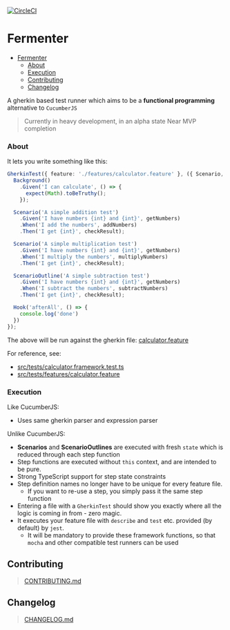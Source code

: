 [![CircleCI](https://circleci.com/gh/nfour/fermenter.svg?style=svg)](https://circleci.com/gh/nfour/fermenter)

# Fermenter

- [Fermenter](#fermenter)
    - [About](#about)
    - [Execution](#execution)
  - [Contributing](#contributing)
  - [Changelog](#changelog)

A gherkin based test runner which aims to be a **functional programming** alternative to `CucumberJS`

> Currently in heavy development, in an alpha state
> Near MVP completion

### About

It lets you write something like this:

```ts
GherkinTest({ feature: './features/calculator.feature' }, ({ Scenario, Background, ScenarioOutline, Hook }) => {
  Background()
    .Given('I can calculate', () => {
      expect(Math).toBeTruthy();
    });

  Scenario('A simple addition test')
    .Given('I have numbers {int} and {int}', getNumbers)
    .When('I add the numbers', addNumbers)
    .Then('I get {int}', checkResult);

  Scenario('A simple multiplication test')
    .Given('I have numbers {int} and {int}', getNumbers)
    .When('I multiply the numbers', multiplyNumbers)
    .Then('I get {int}', checkResult);

  ScenarioOutline('A simple subtraction test')
    .Given('I have numbers {int} and {int}', getNumbers)
    .When('I subtract the numbers', subtractNumbers)
    .Then('I get {int}', checkResult);

  Hook('afterAll', () => {
    console.log('done')
  })
});
```

The above will be run against the gherkin file: [calculator.feature](src/tests/features/calculator.feature)

For reference, see:
- [src/tests/calculator.framework.test.ts](src/tests/calculator.framework.test.ts)
- [src/tests/features/calculator.feature](src/tests/features/calculator.feature)

### Execution

Like CucumberJS:
- Uses same gherkin parser and expression parser

Unlike CucumberJS:
- **Scenarios** and **ScenarioOutlines** are executed with fresh `state` which is reduced through each step function
- Step functions are executed without `this` context, and are intended to be pure.
- Strong TypeScript support for step state constraints
- Step definition names no longer have to be unique for every feature file.
  - If you want to re-use a step, you simply pass it the same step function
- Entering a file with a `GherkinTest` should show you exactly where all the logic is coming in from - zero magic.
- It executes your feature file with `describe` and `test` etc. provided (by default) by `jest`.
  - It will be mandatory to provide these framework functions, so that `mocha` and other compatible test runners can be used

## Contributing

> [CONTRIBUTING.md](./CONTRIBUTING.md)

## Changelog

> [CHANGELOG.md](./CHANGELOG.md)

